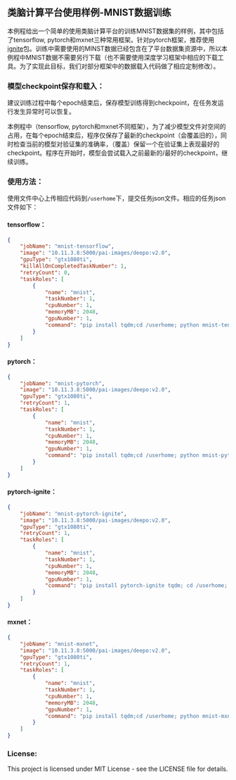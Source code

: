 ## 类脑计算平台使用样例-MNIST数据训练

本例程给出一个简单的使用类脑计算平台的训练MNIST数据集的样例，其中包括了tensorflow, pytorch和mxnet三种常用框架。针对pytorch框架，推荐使用[ignite](https://pytorch.org/ignite/)包。训练中需要使用的MINST数据已经包含在了平台数据集资源中，所以本例程中MNIST数据不需要另行下载（也不需要使用深度学习框架中相应的下载工具。为了实现此目标，我们对部分框架中的数据载入代码做了相应定制修改）。



### 模型checkpoint保存和载入：

建议训练过程中每个epoch结束后，保存模型训练得到checkpoint，在任务发运行发生异常时可以恢复。

本例程中（tensorflow, pytorch和mxnet不同框架），为了减少模型文件对空间的占用，在每个epoch结束后，程序仅保存了最新的checkpoint（会覆盖旧的），同时检查当前的模型对验证集的准确率，（覆盖）保留一个在验证集上表现最好的checkpoint。程序在开始时，模型会尝试载入之前最新的/最好的checkpoint，继续训练。



### 使用方法：

使用文件中心上传相应代码到`/userhome`下，提交任务json文件。相应的任务json文件如下：



#### tensorflow：

```json
{
    "jobName": "mnist-tensorflow",
    "image": "10.11.3.8:5000/pai-images/deepo:v2.0",
    "gpuType": "gtx1080ti",
    "killAllOnCompletedTaskNumber": 1,
    "retryCount": 0,
    "taskRoles": [
        {
            "name": "mnist",
            "taskNumber": 1,
            "cpuNumber": 1,
            "memoryMB": 2048,
            "gpuNumber": 1,
            "command": "pip install tqdm;cd /userhome; python mnist-tensorflow.py"
        }
    ]
}
```



#### pytorch：

```json
{
    "jobName": "mnist-pytorch",
    "image": "10.11.3.8:5000/pai-images/deepo:v2.0",
    "gpuType": "gtx1080ti",
    "retryCount": 1,
    "taskRoles": [
        {
            "name": "mnist",
            "taskNumber": 1,
            "cpuNumber": 1,
            "memoryMB": 2048,
            "gpuNumber": 1,
            "command": "pip install tqdm;cd /userhome; python mnist-pytorch.py"
        }
    ]
}
```



#### pytorch-ignite：

```json
{
    "jobName": "mnist-pytorch-ignite",
    "image": "10.11.3.8:5000/pai-images/deepo:v2.0",
    "gpuType": "gtx1080ti",
    "retryCount": 1,
    "taskRoles": [
        {
            "name": "mnist",
            "taskNumber": 1,
            "cpuNumber": 1,
            "memoryMB": 2048,
            "gpuNumber": 1,
            "command": "pip install pytorch-ignite tqdm; cd /userhome; python mnist-pytorch-ignite.py"
        }
    ]
}
```

#### mxnet：

```json
{
    "jobName": "mnist-mxnet",
    "image": "10.11.3.8:5000/pai-images/deepo:v2.0",
    "gpuType": "gtx1080ti",
    "retryCount": 1,
    "taskRoles": [
        {
            "name": "mnist",
            "taskNumber": 1,
            "cpuNumber": 1,
            "memoryMB": 2048,
            "gpuNumber": 1,
            "command": "pip install tqdm;cd /userhome; python mnist-mxnet.py"
        }
    ]
}
```



### License:

This project is licensed under MIT License - see the LICENSE file for details.






